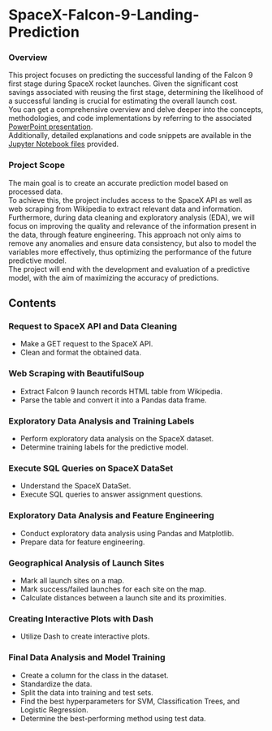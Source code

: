 # SpaceX-Falcon-9-Landing-Prediction

### Overview

This project focuses on predicting the successful landing of the Falcon 9 first stage during SpaceX rocket launches. Given the significant cost savings associated with reusing the first stage, determining the likelihood of a successful landing is crucial for estimating the overall launch cost.<br>
You can get a comprehensive overview and delve deeper into the concepts, methodologies, and code implementations by referring to the associated [PowerPoint presentation](https://github.com/CarlosB-15/SpaceX-Falcon-9-Landing-Prediction-/blob/main/Final%20Project.pdf).<br>
Additionally, detailed explanations and code snippets are available in the [Jupyter Notebook files](https://github.com/CarlosB-15/SpaceX-Falcon-9-Landing-Prediction-/tree/main/Notebooks) provided.<br>

### Project Scope

The main goal is to create an accurate prediction model based on processed data.<br>
To achieve this, the project includes access to the SpaceX API as well as web scraping from Wikipedia to extract relevant data and information. Furthermore, during data cleaning and exploratory analysis (EDA), we will focus on improving the quality and relevance of the information present in the data, through feature engineering. This approach not only aims to remove any anomalies and ensure data consistency, but also to model the variables more effectively, thus optimizing the performance of the future predictive model.<br>
The project will end with the development and evaluation of a predictive model, with the aim of maximizing the accuracy of predictions.

## Contents

### Request to SpaceX API and Data Cleaning
* Make a GET request to the SpaceX API.
* Clean and format the obtained data.

### Web Scraping with BeautifulSoup
* Extract Falcon 9 launch records HTML table from Wikipedia.
* Parse the table and convert it into a Pandas data frame.

### Exploratory Data Analysis and Training Labels
* Perform exploratory data analysis on the SpaceX dataset.
* Determine training labels for the predictive model.

### Execute SQL Queries on SpaceX DataSet
* Understand the SpaceX DataSet.
* Execute SQL queries to answer assignment questions.

### Exploratory Data Analysis and Feature Engineering
* Conduct exploratory data analysis using Pandas and Matplotlib.
* Prepare data for feature engineering.

### Geographical Analysis of Launch Sites
* Mark all launch sites on a map.
* Mark success/failed launches for each site on the map.
* Calculate distances between a launch site and its proximities.

### Creating Interactive Plots with Dash
* Utilize Dash to create interactive plots.

### Final Data Analysis and Model Training
* Create a column for the class in the dataset.
* Standardize the data.
* Split the data into training and test sets.
* Find the best hyperparameters for SVM, Classification Trees, and Logistic Regression.
* Determine the best-performing method using test data.
